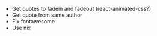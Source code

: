 * Get quotes to fadein and fadeout (react-animated-css?)
* Get quote from same author
* Fix fontawesome
* Use nix
